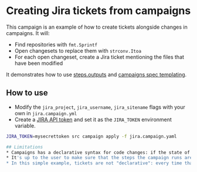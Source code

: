 # Creating Jira tickets from campaigns
This campaign is an example of how to create tickets alongside changes in campaigns.
It will:

- Find repositories with `fmt.Sprintf`
- Open changesets to replace them with `strconv.Itoa`
- For each open changeset, create a Jira ticket mentioning the files that have been modified

It demonstrates how to use [steps.outputs](https://docs.sourcegraph.com/campaigns/references/campaign_spec_yaml_reference#steps-outputs) and [campaigns spec templating](https://docs.sourcegraph.com/campaigns/references/campaign_spec_templating).

## How to use
- Modify the `jira_project`, `jira_username`, `jira_sitename` flags with your own in `jira.campaign.yml`
- Create a [JIRA API token](https://developer.atlassian.com/cloud/jira/platform/basic-auth-for-rest-apis/) and set it as the `JIRA_TOKEN` environment variable.

```bash
JIRA_TOKEN=mysecrettoken src campaign apply -f jira.campaign.yaml

## Limitations
* Campaigns has a declarative syntax for code changes: if the state of the codebase has not changed between two runs, there will be no additional changesets created.
* It's up to the user to make sure that the steps the campaign runs are declarative.
* In this simple example, tickets are not "declarative": every time that the campaign runs, and changesets are created or updated, a new ticket will be created (instead of tickets being updated).
